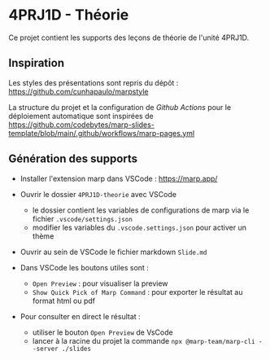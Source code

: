 # 4PRJ1D - Théorie

Ce projet contient les supports des leçons de théorie de l'unité 4PRJ1D.

## Inspiration

Les styles des présentations sont repris du dépôt :  https://github.com/cunhapaulo/marpstyle

La structure du projet et la configuration de *Github Actions* pour le déploiement automatique sont inspirées de https://github.com/codebytes/marp-slides-template/blob/main/.github/workflows/marp-pages.yml

## Génération des supports

- Installer l'extension marp dans VSCode : https://marp.app/
- Ouvrir le dossier `4PRJ1D-theorie` avec VSCode
  - le dossier contient les variables de configurations de marp via le fichier `.vscode/settings.json`
  - modifier les variables du `.vscode.settings.json` pour activer un thème

- Ouvrir au sein de VSCode le fichier markdown `Slide.md`
- Dans VSCode les boutons utiles sont : 
  - `Open Preview` : pour visualiser la preview
  - `Show Quick Pick of Marp Command` : pour exporter le résultat au format html ou pdf
- Pour consulter en direct le résultat :
    - utiliser le bouton `Open Preview`  de VsCode
    - lancer à la racine du projet la commande `npx @marp-team/marp-cli --server ./slides`
